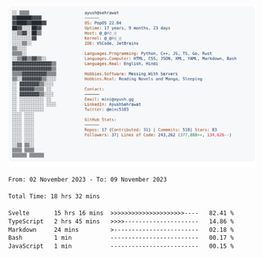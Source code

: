 <a href="https://github.com/AyushSehrawat/AyushSehrawat">
  <picture>
    <source media="(prefers-color-scheme: dark)" srcset="https://raw.githubusercontent.com/AyushSehrawat/AyushSehrawat/main/dark_mode.svg">
    <img alt="Andrew Grant's GitHub Profile README" src="https://raw.githubusercontent.com/AyushSehrawat/AyushSehrawat/main/light_mode.svg">
  </picture>
</a>

<!--START_SECTION:waka-->

```txt
From: 02 November 2023 - To: 09 November 2023

Total Time: 18 hrs 32 mins

Svelte       15 hrs 16 mins  >>>>>>>>>>>>>>>>>>>>>----   82.41 %
TypeScript   2 hrs 45 mins   >>>>---------------------   14.86 %
Markdown     24 mins         >------------------------   02.18 %
Bash         1 min           -------------------------   00.17 %
JavaScript   1 min           -------------------------   00.15 %
```

<!--END_SECTION:waka-->
